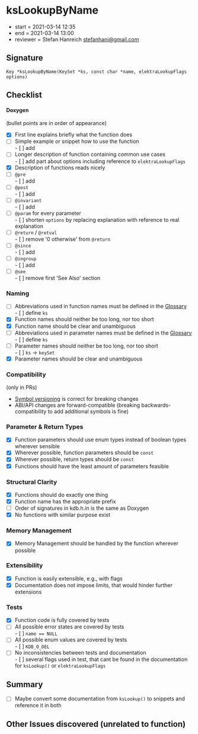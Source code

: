 # ksLookupByName

- start = 2021-03-14 12:35
- end = 2021-03-14 13:00
- reviewer = Stefan Hanreich <stefanhani@gmail.com>

## Signature

`Key *ksLookupByName(KeySet *ks, const char *name, elektraLookupFlags options)`

## Checklist

#### Doxygen

(bullet points are in order of appearance)

- [x] First line explains briefly what the function does
- [ ] Simple example or snippet how to use the function  
      - [ ] add
- [ ] Longer description of function containing common use cases  
      - [ ] add part about options including reference to `elektraLookupFlags`
- [x] Description of functions reads nicely
- [ ] `@pre`  
      - [ ] add
- [ ] `@post`  
      - [ ] add
- [ ] `@invariant`  
      - [ ] add
- [ ] `@param` for every parameter  
      - [ ] shorten `options` by replacing explanation with reference to real explanation
- [ ] `@return` / `@retval`  
      - [ ] remove '0 otherwise' from `@return`
- [ ] `@since`  
      - [ ] add
- [ ] `@ingroup`  
      - [ ] add
- [ ] `@see`  
      - [ ] remove first 'See Also' section

### Naming

- [ ] Abbreviations used in function names must be defined in the
      [Glossary](/doc/help/elektra-glossary.md)  
      - [ ] define `ks`
- [x] Function names should neither be too long, nor too short
- [x] Function name should be clear and unambiguous
- [ ] Abbreviations used in parameter names must be defined in the
      [Glossary](/doc/help/elektra-glossary.md)  
      - [ ] define `ks`
- [ ] Parameter names should neither be too long, nor too short  
      - [ ] `ks` -> `keySet`
- [x] Parameter names should be clear and unambiguous

### Compatibility

(only in PRs)

- [Symbol versioning](/doc/dev/symbol-versioning.md)
      is correct for breaking changes
- ABI/API changes are forward-compatible (breaking backwards-compatibility
      to add additional symbols is fine)

### Parameter & Return Types

- [x] Function parameters should use enum types instead of boolean types
      wherever sensible
- [x] Wherever possible, function parameters should be `const`
- [x] Wherever possible, return types should be `const`
- [x] Functions should have the least amount of parameters feasible

### Structural Clarity

- [x] Functions should do exactly one thing
- [x] Function name has the appropriate prefix
- [ ] Order of signatures in kdb.h.in is the same as Doxygen
- [x] No functions with similar purpose exist

### Memory Management

- [x] Memory Management should be handled by the function wherever possible

### Extensibility

- [x] Function is easily extensible, e.g., with flags
- [x] Documentation does not impose limits, that would hinder further extensions

### Tests

- [x] Function code is fully covered by tests
- [ ] All possible error states are covered by tests  
      - [ ] `name == NULL`
- [ ] All possible enum values are covered by tests  
      - [ ] `KDB_O_DEL`
- [ ] No inconsistencies between tests and documentation  
      - [ ] several flags used in test, that cant be found in the documentation for `ksLookup()` or `elektraLookupFlags`

## Summary
- [ ] Maybe convert some documentation from `ksLookup()` to snippets
and reference it in both

## Other Issues discovered (unrelated to function)
